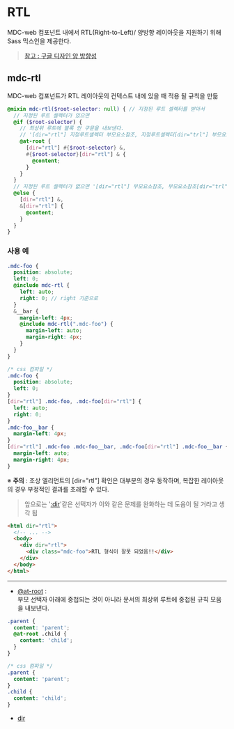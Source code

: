 # RTL

MDC-web 컴포넌트 내에서 RTL(Right-to-Left)/ 양방향 레이아웃을 지원하기 위해 Sass 믹스인을 제공한다.

> [참고 : 구글 디자인 양 방향성](http://davidlab.net/google-design-ko/usability/bidirectionality.html)

## mdc-rtl

MDC-web 컴포넌트가 RTL 레이아웃의 컨텍스트 내에 있을 때 적용 될 규칙을 만듦

```scss
@mixin mdc-rtl($root-selector: null) { // 지정된 루트 셀렉터를 받아서
  // 지정된 루트 셀렉터가 있으면
  @if ($root-selector) { 
    // 최상위 루트에 블록 안 구문을 내보낸다.
    // '[dir="rtl"] 지정루트셀렉터 부모요소참조, 지정루트셀렉터[dir="trl"] 부모요소참조'
    @at-root {
      [dir="rtl"] #{$root-selector} &,
      #{$root-selector}[dir="rtl"] & {
        @content;
      }
    }
  }
  // 지정된 루트 셀렉터가 없으면 '[dir="rtl"] 부모요소참조, 부모요소참조[dir="trl"]' 에 스타일을 지정한다.
  @else { 
    [dir="rtl"] &,
    &[dir="rtl"] {
      @content;
    }
  }
}
```

### 사용 예

```scss
.mdc-foo {
  position: absolute;
  left: 0;
  @include mdc-rtl {
    left: auto;
    right: 0; // right 기준으로
  }
  &__bar {
    margin-left: 4px;
    @include mdc-rtl(".mdc-foo") {
      margin-left: auto;
      margin-right: 4px;
    }
  }
}
```
```css
/* css 컴파일 */
.mdc-foo {
  position: absolute;
  left: 0;
}
[dir="rtl"] .mdc-foo, .mdc-foo[dir="rtl"] {
  left: auto;
  right: 0;
}
.mdc-foo__bar {
  margin-left: 4px;
}
[dir="rtl"] .mdc-foo .mdc-foo__bar, .mdc-foo[dir="rtl"] .mdc-foo__bar {
  margin-left: auto;
  margin-right: 4px; 
}
```

※ **주의** : 조상 엘리먼트의 [dir="rtl"] 확인은 대부분의 경우 동작하며, 복잡한 레이아웃의 경우 부정적인 결과를 초래할 수 있다.

> 앞으로는 '[:dir](https://developer.mozilla.org/ko/docs/Web/CSS/:dir)'같은 선택자가 이와 같은 문제를 완화하는 데 도움이 될 거라고 생각 됨

```html
<html dir="rtl">
  <!-- ... -->
  <body>
    <div dir="rtl">
      <div class="mdc-foo">RTL 형식이 잘못 되었음!!</div>
    </div>
  </body>
</html>
```

***
+ [@at-root](http://sass-lang.com/documentation/file.SASS_REFERENCE.html#at-root) :   
부모 선택자 아래에 중첩되는 것이 아니라 문서의 최상위 루트에 중첩된 규칙 모음을 내보낸다.

```scss
.parent {
  content: 'parent';
  @at-root .child {
    content: 'child';
  }
}
```
```css
/* css 컴파일 */
.parent {
  content: 'parent';
}
.child {
  content: 'child';
}
```

+ [dir](https://developer.mozilla.org/ko/docs/Web/HTML/Global_attributes/dir)